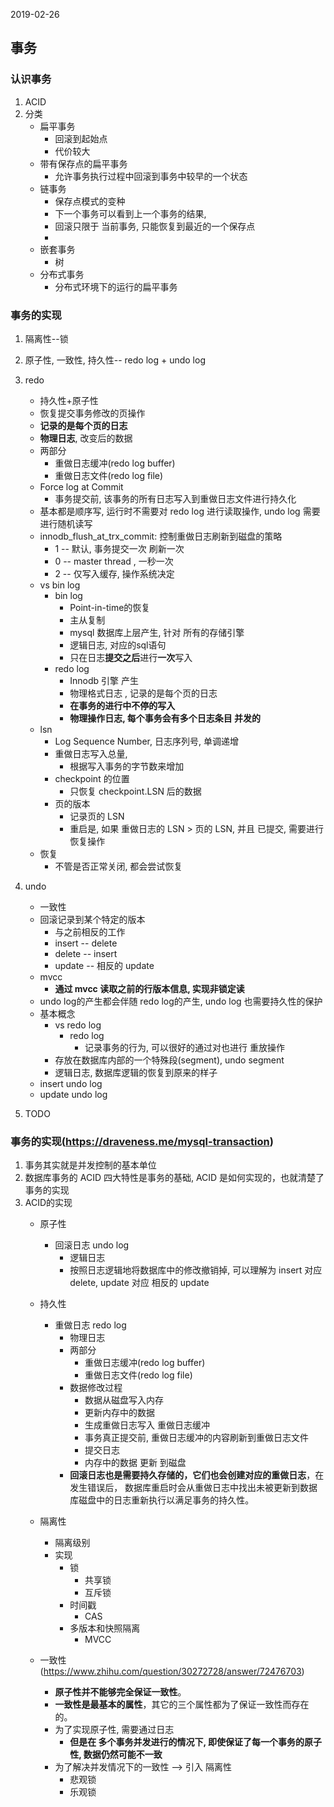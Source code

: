 2019-02-26

## 事务

### 认识事务
1. ACID
2. 分类
    - 扁平事务
        - 回滚到起始点
        - 代价较大
    - 带有保存点的扁平事务
        - 允许事务执行过程中回滚到事务中较早的一个状态
    - 链事务
        - 保存点模式的变种
        - 下一个事务可以看到上一个事务的结果, 
        - 回滚只限于 当前事务, 只能恢复到最近的一个保存点
        - 
    - 嵌套事务
        - 树
    - 分布式事务
        - 分布式环境下的运行的扁平事务

### 事务的实现
1. 隔离性--锁
2. 原子性, 一致性, 持久性-- redo log + undo log
3. redo 
    - 持久性+原子性
    - 恢复提交事务修改的页操作
    - **记录的是每个页的日志**
    - **物理日志**, 改变后的数据
    - 两部分
        - 重做日志缓冲(redo log buffer)
        - 重做日志文件(redo log file)
    - Force log at Commit
        - 事务提交前, 该事务的所有日志写入到重做日志文件进行持久化
    - 基本都是顺序写, 运行时不需要对 redo log 进行读取操作, undo log 需要进行随机读写
    - innodb_flush_at_trx_commit: 控制重做日志刷新到磁盘的策略
        - 1 -- 默认, 事务提交一次 刷新一次
        - 0 -- master thread , 一秒一次
        - 2 -- 仅写入缓存, 操作系统决定
    - vs bin log
        - bin log
            - Point-in-time的恢复
            - 主从复制
            - mysql 数据库上层产生, 针对 所有的存储引擎
            - 逻辑日志, 对应的sql语句
            - 只在日志**提交之后**进行**一次**写入
        - redo log
            - Innodb 引擎 产生
            - 物理格式日志 , 记录的是每个页的日志
            - **在事务的进行中不停的写入**
            - **物理操作日志, 每个事务会有多个日志条目 并发的**
    - lsn
        - Log Sequence Number, 日志序列号, 单调递增
        - 重做日志写入总量, 
            - 根据写入事务的字节数来增加
        - checkpoint 的位置
            - 只恢复 checkpoint.LSN 后的数据
        - 页的版本
            - 记录页的 LSN
            - 重启是, 如果 重做日志的 LSN > 页的 LSN, 并且 已提交, 需要进行恢复操作
    - 恢复
        - 不管是否正常关闭, 都会尝试恢复
        
3. undo
    - 一致性
    - 回滚记录到某个特定的版本
        - 与之前相反的工作
        - insert -- delete
        - delete -- insert
        - update -- 相反的 update
    - mvcc
        - **通过 mvcc 读取之前的行版本信息, 实现非锁定读**
    - undo log的产生都会伴随 redo log的产生, undo log  也需要持久性的保护 
    - 基本概念
        - vs redo log
            - redo log
                - 记录事务的行为, 可以很好的通过对也进行 重放操作
        - 存放在数据库内部的一个特殊段(segment), undo segment
        - 逻辑日志, 数据库逻辑的恢复到原来的样子
    - insert undo log
    - update undo log
    
4. TODO

### 事务的实现(https://draveness.me/mysql-transaction)
1. 事务其实就是并发控制的基本单位
2. 数据库事务的 ACID 四大特性是事务的基础, ACID 是如何实现的，也就清楚了事务的实现
3. ACID的实现
    - 原子性
        - 回滚日志 undo log
            - 逻辑日志
            - 按照日志逻辑地将数据库中的修改撤销掉, 可以理解为 insert 对应 delete, update 对应 相反的 update
            
    - 持久性
        - 重做日志 redo log
            - 物理日志
            - 两部分
                - 重做日志缓冲(redo log buffer)
                - 重做日志文件(redo log file)
            - 数据修改过程
                - 数据从磁盘写入内存
                - 更新内存中的数据
                - 生成重做日志写入 重做日志缓冲
                - 事务真正提交前, 重做日志缓冲的内容刷新到重做日志文件
                - 提交日志
                - 内存中的数据 更新 到磁盘
            - **回滚日志也是需要持久存储的，它们也会创建对应的重做日志**，在发生错误后，
                数据库重启时会从重做日志中找出未被更新到数据库磁盘中的日志重新执行以满足事务的持久性。
    - 隔离性
        - 隔离级别
        - 实现
            - 锁
                - 共享锁
                - 互斥锁
            - 时间戳
                - CAS
            - 多版本和快照隔离
                - MVCC   
    - 一致性(https://www.zhihu.com/question/30272728/answer/72476703)
        - **原子性并不能够完全保证一致性**。
        - **一致性是最基本的属性**，其它的三个属性都为了保证一致性而存在的。
        - 为了实现原子性, 需要通过日志
            - **但是在 多个事务并发进行的情况下, 即使保证了每一个事务的原子性, 数据仍然可能不一致**
        - 为了解决并发情况下的一致性 --> 引入 隔离性
            - 悲观锁
            - 乐观锁